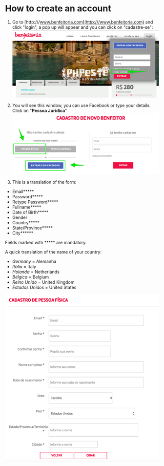 # How to create an account

1. Go to [http:///www.benfeitoria.com](http:///www.benfeitoria.com) and click "login", a pop up will appear and you can click on "cadastre-se":
![Cadastre-se](/images/criar_conta.png)

2. You will see this window, you can use Facebook or type your details. Click on "**Pessoa Jurídica**"
![Cadastro](/images/cadastro.png)

3. This is a translation of the form:

  * Email*****
  * Password*****
  * Retype Password*****
  * Fullname*****
  * Date of Birth*****
  * Gender
  * Country*****
  * State/Province*****
  * City******

  Fields marked with ***** are mandatory.

  A quick translation of the name of your country:

  * _Germany_ = Alemanha
  * _Itália_ = Italy
  * _Holanda_ = Netherlands
  * _Bélgica_ = Belgium
  * _Reino Unido_ = United Kingdom
  * _Estados Unidos_ = United States

![Form](/images/form.png)
